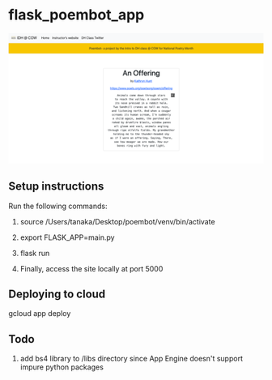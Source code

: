 # flask_poembot_app

![alt text](screenshot_desktop.png)

## Setup instructions

Run the following commands:

1. source /Users/tanaka/Desktop/poembot/venv/bin/activate

2. export FLASK_APP=main.py

3. flask run

4. Finally, access the site locally at port 5000

## Deploying to cloud

gcloud app deploy

## Todo

1. add bs4 library to /libs directory since App Engine doesn't support impure python packages

